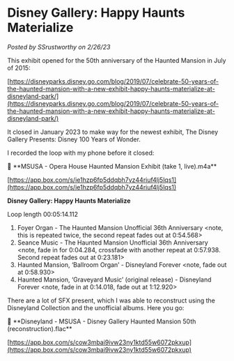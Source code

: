# Disney Gallery: Happy Haunts Materialize

*Posted by SSrustworthy on 2/26/23*

This exhibit opened for the 50th anniversary of the Haunted Mansion in July of 2015:

[https://disneyparks.disney.go.com/blog/2019/07/celebrate-50-years-of-the-haunted-mansion-with-a-new-exhibit-happy-haunts-materialize-at-disneyland-park/](https://disneyparks.disney.go.com/blog/2019/07/celebrate-50-years-of-the-haunted-mansion-with-a-new-exhibit-happy-haunts-materialize-at-disneyland-park/)

It closed in January 2023 to make way for the newest exhibit, The Disney Gallery Presents: Disney 100 Years of Wonder.

I recorded the loop with my phone before it closed:

<aside>
📌 **MSUSA - Opera House Haunted Mansion Exhibit (take 1, live).m4a**

[https://app.box.com/s/ie1hzp6fp5ddqbh7yz44riuf4lj5lqs1](https://app.box.com/s/ie1hzp6fp5ddqbh7yz44riuf4lj5lqs1)

</aside>

**Disney Gallery: Happy Haunts Materialize**

Loop length 00:05:14.112

1. Foyer Organ - The Haunted Mansion Unofficial 36th Anniversary
   <note, this is repeated twice, the second repeat fades out at 0:54.568>
2. Seance Music - The Haunted Mansion Unofficial 36th Anniversary
   <note, fade in for 0:04.284, crossfade with another repeat at 0:57.938. Second repeat fades out at 0:23.181>
3. Haunted Mansion, ‘Ballroom Organ’ - Disneyland Forever
   <note, fade out at 0:58.930>
4. Haunted Mansion, ‘Graveyard Music’ (original release) - Disneyland Forever
   <note, fade in at 0:14.018, fade out at 1:12.920>

There are a lot of SFX present, which I was able to reconstruct using the Disneyland Collection and the unofficial albums. Here you go:

<aside>
📌 **Disneyland - MSUSA - Disney Gallery Haunted Mansion 50th (reconstruction).flac**

[https://app.box.com/s/cow3mbai9ivw23ny1ktd55w6072pkxup](https://app.box.com/s/cow3mbai9ivw23ny1ktd55w6072pkxup)

</aside>